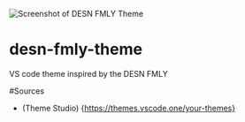 ![Screenshot of DESN FMLY Theme]()

# desn-fmly-theme
VS code theme inspired by the DESN FMLY

#Sources
* (Theme Studio) {https://themes.vscode.one/your-themes}
